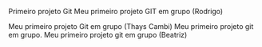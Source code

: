 Primeiro projeto Git
Meu primeiro projeto GIT em grupo (Rodrigo)

Meu primeiro projeto Git em grupo (Thays Cambi)
Meu primeiro projeto git em grupo.
Meu primeiro projeto git em grupo (Beatriz)
